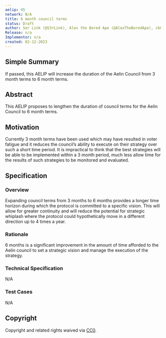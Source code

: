 ```yaml
---
aelip: 45
network: N/A
title: 6 month council terms
status: Draft
author: Ser Link (@S3rLink), Alex the Bored Ape (@AlexTheBoredApe), cb0x (@0xcdb)
Release: n/a
Implementor: n/a
created: 02-12-2023
---
```


## Simple Summary

<!--"If you can't explain it simply, you don't understand it well enough." Simply describe the outcome the proposed changes intends to achieve. This should be non-technical and accessible to a casual community member.-->

If passed, this AELIP will increase the duration of the Aelin Council from 3 month terms to 6 month terms.

## Abstract

<!--A short (~200 word) description of the proposed change, the abstract should clearly describe the proposed change. This is what *will* be done if the AELIP is implemented, not *why* it should be done or *how* it will be done. If the AELIP proposes deploying a new contract, write, "we propose to deploy a new contract that will do x".-->

This AELIP proposes to lengthen the duration of council terms for the Aelin Council to 6 month terms.

## Motivation

<!--This is the problem statement. This is the *why* of the AELIP. It should clearly explain *why* the current state of the protocol is inadequate.  It is critical that you explain *why* the change is needed, if the AELIP proposes changing how something is calculated, you must address *why* the current calculation is inaccurate or wrong. This is not the place to describe how the AELIP will address the issue!-->

Currently 3 month terms have been used which may have resulted in voter fatigue and it reduces the council’s ability to execute on their strategy over such a short time period. It is impractical to think that the best strategies will be able to be implemented within a 3 month period, much less allow time for the results of such strategies to be monitored and evaluated.

## Specification

### Overview

<!--This is a high-level overview of *how* the AELIP will solve the problem. The overview should clearly describe how the new feature will be implemented.-->

Expanding council terms from 3 months to 6 months provides a longer time horizon during which the protocol is committed to a specific vision. This will allow for greater continuity and will reduce the potential for strategic whiplash where the protocol could hypothetically move in a different direction up to 4 times a year.

### Rationale

<!--This is where you explain the reasoning behind how you propose to solve the problem. Why did you propose to implement the change in this way, what were the considerations and trade-offs. The rationale fleshes out what motivated the design and why particular design decisions were made. It should describe alternate designs that were considered and related work. The rationale may also provide evidence of consensus within the community, and should discuss important objections or concerns raised during discussion.-->

6 months is a significant improvement in the amount of time afforded to the Aelin council to set a strategic vision and manage the execution of the strategy.

### Technical Specification

<!--The technical specification should outline the public API of the changes proposed. That is, changes to any of the interfaces Synthetix currently exposes or the creations of new ones.-->

N/A

### Test Cases

<!--Test cases for an implementation are mandatory for AELIPs but can be included with the implementation..-->

N/A

## Copyright

Copyright and related rights waived via [CC0](https://creativecommons.org/publicdomain/zero/1.0/).
